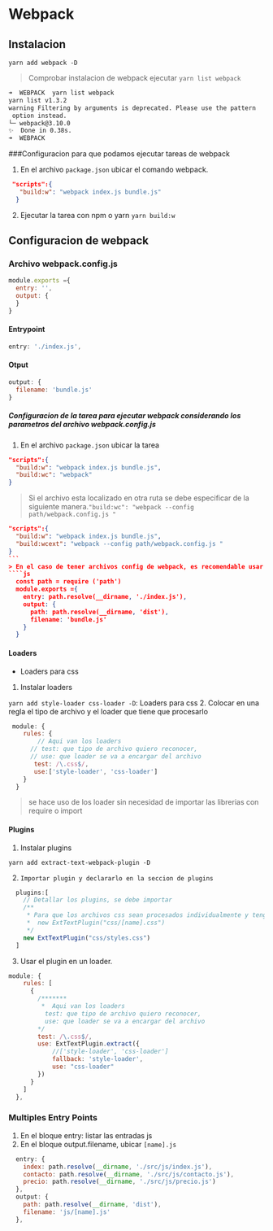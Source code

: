 # Webpack

## Instalacion

`yarn add webpack -D`

> Comprobar instalacion de webpack ejecutar 
`yarn list webpack`
```bash
➜  WEBPACK  yarn list webpack
yarn list v1.3.2
warning Filtering by arguments is deprecated. Please use the pattern
 option instead.
└─ webpack@3.10.0
✨  Done in 0.38s.
➜  WEBPACK

```
###Configuracion para que podamos ejecutar tareas de webpack

1. En el archivo `package.json` ubicar el comando webpack.
  ```json
   "scripts":{
     "build:w": "webpack index.js bundle.js"
    }
  ```
2. Ejecutar la tarea con npm o yarn
  `yarn build:w`

## Configuracion de webpack



### Archivo webpack.config.js 
````js
module.exports ={
  entry: '',
  output: {
  } 
}
````

#### **Entrypoint**
````js
entry: './index.js',
````
#### **Otput**
````js
output: {
  filename: 'bundle.js' 
}
````
##### Configuracion de la tarea para ejecutar webpack considerando los parametros del archivo  webpack.config.js 
1. En el archivo `package.json` ubicar la tarea
````json
"scripts":{
  "build:w": "webpack index.js bundle.js",
  "build:wc": "webpack"
}
````
> Si el archivo esta localizado en otra ruta se debe especificar de la siguiente manera.`"build:wc": "webpack --config path/webpack.config.js "`
````json
"scripts":{
  "build:w": "webpack index.js bundle.js",
  "build:wcext": "webpack --config path/webpack.config.js "
}
```
> En el caso de tener archivos config de webpack, es recomendable usar la libreria path para obtener rutas relativas de mis archivos
````js
  const path = require ('path')
  module.exports ={
    entry: path.resolve(__dirname, './index.js'),
    output: {
      path: path.resolve(__dirname, 'dist'),
      filename: 'bundle.js'
    }
  }
````

#### **Loaders**

* Loaders para css
1. Instalar loaders

`yarn add style-loader css-loader -D`: Loaders para css
2. Colocar en una regla el tipo de archivo y el loader que tiene que procesarlo

```` js
 module: {
    rules: {
        // Aqui van los loaders
      // test: que tipo de archivo quiero reconocer,
      // use: que loader se va a encargar del archivo
       test: /\.css$/,
       use:['style-loader', 'css-loader']
    }
  }
````
> se hace uso de los loader sin necesidad de importar las librerias con require o import

#### **Plugins**

1. Instalar plugins

`yarn add extract-text-webpack-plugin -D`

2. `Importar plugin y declararlo en la seccion de plugins`

````js
  plugins:[
    // Detallar los plugins, se debe importar
    /**
     * Para que los archivos css sean procesados individualmente y tengan el mismo nombre que los archivos del entry point
     *  new ExtTextPlugin("css/[name].css")
     */
    new ExtTextPlugin("css/styles.css")
  ]
````
3. Usar el plugin en un loader.

````js
module: {
    rules: [
      {
        /*******
         *  Aqui van los loaders
          test: que tipo de archivo quiero reconocer,
          use: que loader se va a encargar del archivo
        */
        test: /\.css$/,
        use: ExtTextPlugin.extract({
            //['style-loader', 'css-loader']
            fallback: 'style-loader',
            use: "css-loader"
        })
      }
    ]
  },
````
### Multiples Entry Points
1. En el bloque entry: listar las entradas js
2. En el bloque output.filename, ubicar `[name].js` 
````js
  entry: {
    index: path.resolve(__dirname, './src/js/index.js'),
    contacto: path.resolve(__dirname, './src/js/contacto.js'),
    precio: path.resolve(__dirname, './src/js/precio.js')
  },
  output: {
    path: path.resolve(__dirname, 'dist'),
    filename: 'js/[name].js'
  },
````


